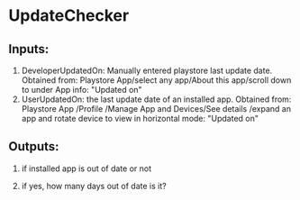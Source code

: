 # UpdateChecker
## Inputs:
1. DeveloperUpdatedOn: Manually entered playstore last update date.
Obtained from: Playstore App/select any app/About this app/scroll down to under App info: "Updated on"
2. UserUpdatedOn: the last update date of an installed app.
Obtained from: Playstore App /Profile /Manage App and Devices/See details /expand an app and rotate device to view in horizontal mode: "Updated on"

## Outputs:
1. if installed app is out of date or not

2. if yes, how many days out of date is it?

